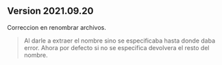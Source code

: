 ## Version 2021.09.20
Correccion en renombrar archivos.<br>
> Al darle a extraer el nombre sino se especificaba hasta donde daba error.
> Ahora por defecto si no se especifica devolvera el resto del nombre.

